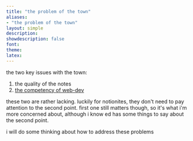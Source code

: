 ```yaml
---
title: "the problem of the town"
aliases:
- "the problem of the town"
layout: simple
description: 
showdescription: false
font: 
theme: 
latex: 
---
```


the two key issues with the town:

1. the quality of the notes
2. [the competency of web-dev](webdev.md)

these two are rather lacking. luckily for notionites, they don't need to pay attention to the second point. first one still matters though, so it's what i'm more concerned about, although i know ed has some things to say about the second point.

i will do some thinking about how to address these problems
